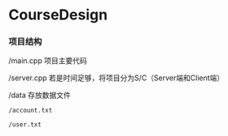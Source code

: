 # CourseDesign


### 项目结构

/main.cpp 项目主要代码

/server.cpp 若是时间足够，将项目分为S/C（Server端和Client端）

/data 存放数据文件

    /account.txt
  
    /user.txt
